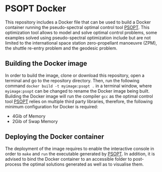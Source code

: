 # PSOPT Docker

This repository includes a Docker file that can be used to build a Docker container running the pseudo-spectral optimal control tool [PSOPT](https://github.com/PSOPT/psopt). This optimization tool allows to model and solve optimal control problems, some examples solved using pseudo-spectral optimization include but are not limited to the international space station zero-propellant manoeuvre (ZPM), the shuttle re-entry problem and the geodesic problem.

## Building the Docker image
In order to build the image, clone or download this repository, open a terminal and go to the repository directory.
Then, run the following command `docker build -t myimage:psopt .`  in a terminal window, where `myimage:psopt` can be changed to rename the Docker image being built. Building the Docker image will run the compiler `gcc` as the optimal control tool [PSOPT](https://github.com/PSOPT/psopt) relies on multiple third party libraries, therefore, the following minimum configuration for Docker is required:

* 4Gib of Memory
* 2Gib of Swap Memory

## Deploying the Docker container
The deployment of the image requires to enable the interactive console in order to `make` and `run` the executable generated by [PSOPT](https://github.com/PSOPT/psopt). In addition, it is advised to bind the Docker container to an accessible folder to post-process the optimal solutions generated as well as to visualise them.
